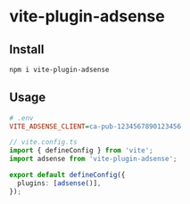 # vite-plugin-adsense

## Install

```bash
npm i vite-plugin-adsense
```

## Usage

```ini
# .env
VITE_ADSENSE_CLIENT=ca-pub-1234567890123456
```

```ts
// vite.config.ts
import { defineConfig } from 'vite';
import adsense from 'vite-plugin-adsense';

export default defineConfig({
  plugins: [adsense()],
});
```

